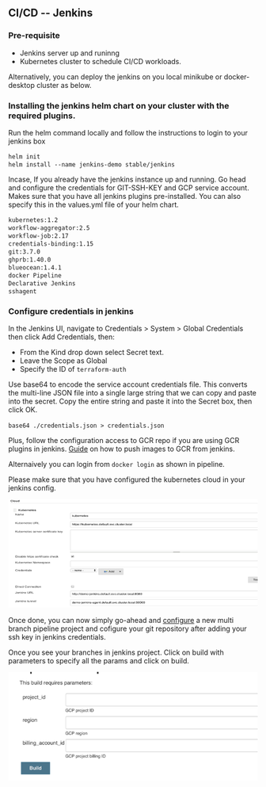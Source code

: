 ## CI/CD -- Jenkins

### Pre-requisite

- Jenkins server up and runinng
- Kubernetes cluster to schedule CI/CD workloads.

Alternatively, you can deploy the jenkins on you local minikube or docker-desktop cluster as below.

### Installing the jenkins helm chart on your cluster with the required plugins.

Run the helm command locally and follow the instructions to login to your jenkins box

```
helm init
helm install --name jenkins-demo stable/jenkins
```

Incase, If you already have the jenkins instance up and running. Go head and configure the credentials for GIT-SSH-KEY and GCP service account.
Makes sure that you have all jenkins plugins pre-installed. You can also specify this in the values.yml file of your helm chart.
```
kubernetes:1.2
workflow-aggregator:2.5
workflow-job:2.17
credentials-binding:1.15
git:3.7.0
ghprb:1.40.0
blueocean:1.4.1
docker Pipeline
Declarative Jenkins
sshagent
```

### Configure credentials in jenkins
In the Jenkins UI, navigate to Credentials > System > Global Credentials then click Add Credentials, then:
- From the Kind drop down select Secret text.
- Leave the Scope as Global
- Specify the ID of `terraform-auth`

Use base64 to encode the service account credentials file. This converts the multi-line JSON file into a single large string that we can copy and paste into the secret.
Copy the entire string and paste it into the Secret box, then click OK.

`base64 ./credentials.json > credentials.json`

Plus, follow the configuration access to GCR repo if you are using GCR plugins in jenkins. [Guide](https://medium.com/google-cloud/how-to-push-docker-image-to-google-container-registry-gcr-through-jenkins-job-52b9d5ce9f7f) on how to push images to GCR from jenkins.

Alternaively you can login from `docker login` as shown in pipeline.

Please make sure that you have configured the kubernetes cloud in your jenkins config.

![](/images/k8scloud.png)

Once done, you can now simply go-ahead and [configure](https://github.com/gitbucket/gitbucket/wiki/Setup-Jenkins-Multibranch-Pipeline-and-Organization) a new multi branch pipeline project and cofigure your git repository after adding your ssh key in jenkins credentials.

Once you see your branches in jenkins project. Click on build with parameters to specify all the params and click on build.

![](/images/Picture2.png)











